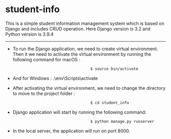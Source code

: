 # student-info
This is a simple student information management system which is based on Django and includes CRUD operation.
Here Django version is 3.2 and Python version is 3.9.4


---------------------------------------------------------------------------

* To run the Django application, we need to create virtual environment. Then it we need to activate the virtual environment by running the following command for macOS :

                                        $ source bin/activate
                                        
* And for Windows :
                                        .\env\Scripts\activate

* After activating the virtual environment, we need to change the directory to move to the project folder :

                                        $ cd student_info

* Django application will start by running the following command:

                                        $ python manage.py runserver
                                        
* In the local server, the application will run on port 8000.
